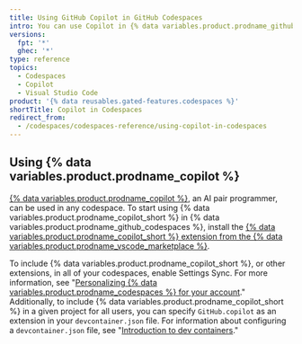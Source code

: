```yaml
---
title: Using GitHub Copilot in GitHub Codespaces
intro: You can use Copilot in {% data variables.product.prodname_github_codespaces %} by adding the extension.
versions:
  fpt: '*'
  ghec: '*'
type: reference
topics:
  - Codespaces
  - Copilot
  - Visual Studio Code
product: '{% data reusables.gated-features.codespaces %}'
shortTitle: Copilot in Codespaces
redirect_from:
  - /codespaces/codespaces-reference/using-copilot-in-codespaces
---
```


## Using {% data variables.product.prodname_copilot %}

[{% data variables.product.prodname_copilot %}](https://copilot.github.com/), an AI pair programmer, can be used in any codespace. To start using {% data variables.product.prodname_copilot_short %} in {% data variables.product.prodname_github_codespaces %}, install the [{% data variables.product.prodname_copilot_short %} extension from the {% data variables.product.prodname_vscode_marketplace %}](https://marketplace.visualstudio.com/items?itemName=GitHub.copilot).

To include {% data variables.product.prodname_copilot_short %}, or other extensions, in all of your codespaces, enable Settings Sync. For more information, see "[Personalizing {% data variables.product.prodname_codespaces %} for your account](/codespaces/customizing-your-codespace/personalizing-codespaces-for-your-account#settings-sync)." Additionally, to include {% data variables.product.prodname_copilot_short %} in a given project for all users, you can specify `GitHub.copilot` as an extension in your `devcontainer.json` file. For information about configuring a `devcontainer.json` file, see "[Introduction to dev containers](/codespaces/customizing-your-codespace/configuring-codespaces-for-your-project#creating-a-custom-dev-container-configuration)."

